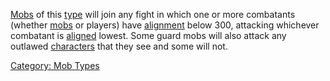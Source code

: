 [Mobs](:Category:_Mobs "wikilink") of this
[type](:Category:_Mob_Types "wikilink") will join any fight in which one
or more combatants (whether [mobs](:Category:_Mobs "wikilink") or
players) have [alignment](Alignment "wikilink") below 300, attacking
whichever combatant is [aligned](Alignment "wikilink") lowest. Some
guard mobs will also attack any outlawed
[characters](:Category:_Characters "wikilink") that they see and some
will not.

[Category: Mob Types](Category:_Mob_Types "wikilink")
